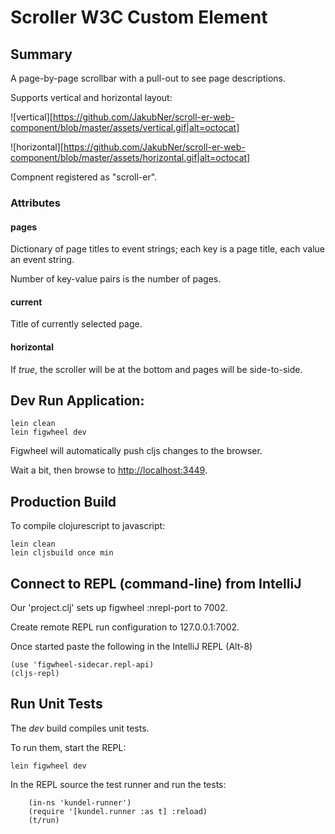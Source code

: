 # Scroller W3C Custom Element

## Summary

A page-by-page scrollbar with a pull-out to see page descriptions.

Supports vertical and horizontal layout:

![vertical][https://github.com/JakubNer/scroll-er-web-component/blob/master/assets/vertical.gif|alt=octocat]

![horizontal][https://github.com/JakubNer/scroll-er-web-component/blob/master/assets/horizontal.gif|alt=octocat]

Compnent registered as "scroll-er".

### Attributes

#### pages

Dictionary of page titles to event strings; each key is a page title, each value an event string.

Number of key-value pairs is the number of pages.

#### current

Title of currently selected page.

#### horizontal

If *true*, the scroller will be at the bottom and pages will be side-to-side.

## Dev Run Application:

```
lein clean
lein figwheel dev
```

Figwheel will automatically push cljs changes to the browser.

Wait a bit, then browse to [http://localhost:3449](http://localhost:3449).

## Production Build


To compile clojurescript to javascript:

```
lein clean
lein cljsbuild once min
```

## Connect to REPL (command-line) from IntelliJ

Our 'project.clj' sets up figwheel :nrepl-port to 7002.

Create remote REPL run configuration to 127.0.0.1:7002.

Once started paste the following in the IntelliJ REPL (Alt-8)

```
(use 'figwheel-sidecar.repl-api)
(cljs-repl)
```

## Run Unit Tests

The *dev* build compiles unit tests.

To run them, start the REPL:

```
lein figwheel dev
```

In the REPL source the test runner and run the tests:

```
    (in-ns 'kundel-runner')
    (require '[kundel.runner :as t] :reload)
    (t/run)
```
